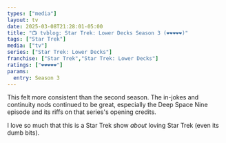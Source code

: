 ```yaml
---
types: ["media"]
layout: tv
date: 2025-03-08T21:28:01-05:00
title: "📺 tvblog: Star Trek: Lower Decks Season 3 (❤️❤️❤️❤️❤️)"
tags: ["Star Trek"]
media: ["tv"]
series: ["Star Trek: Lower Decks"]
franchise: ["Star Trek","Star Trek: Lower Decks"]
ratings: ["❤️❤️❤️❤️❤️"]
params:
  entry: Season 3
---
```


This felt more consistent than the second season. The in-jokes and continuity nods continued to be great, especially the Deep Space Nine episode and its riffs on that series's opening credits.

I love so much that this is a Star Trek show *about* loving Star Trek (even its dumb bits).

